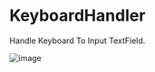 # KeyboardHandler
Handle Keyboard To Input TextField.

![image](https://github.com/vaibhavsharma1992/Calculator/blob/master/Simulator%20Screen%20Shot%20-%20iPhone%20X%CA%80%20-%202019-09-07%20at%2021.12.12.png)
